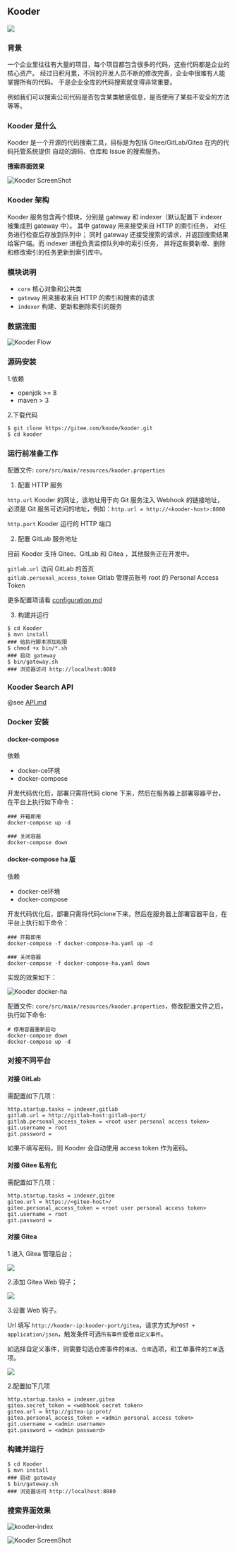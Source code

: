 ## Kooder
![](./gateway/src/main/webapp/img/kooder_logo.png)

### 背景

一个企业里往往有大量的项目，每个项目都包含很多的代码，这些代码都是企业的核心资产。
经过日积月累，不同的开发人员不断的修改完善，企业中很难有人能掌握所有的代码。
于是企业全库的代码搜索就变得非常重要。

例如我们可以搜索公司代码是否包含某类敏感信息，是否使用了某些不安全的方法等等。

### Kooder 是什么

Kooder 是一个开源的代码搜索工具，目标是为包括 Gitee/GitLab/Gitea 在内的代码托管系统提供
自动的源码、仓库和 Issue 的搜索服务。

**搜索界面效果**

![Kooder ScreenShot](docs/img/screenshot.png)

### Kooder 架构

Kooder 服务包含两个模块，分别是 gateway 和 indexer（默认配置下 indexer 被集成到 gateway 中）。
其中 gateway 用来接受来自 HTTP 的索引任务， 对任务进行检查后存放到队列中；
同时 gateway 还接受搜索的请求，并返回搜索结果给客户端。而 indexer 进程负责监控队列中的索引任务，
并将这些要新增、删除和修改索引的任务更新到索引库中。

### 模块说明

* `core`    核心对象和公共类
* `gateway` 用来接收来自 HTTP 的索引和搜索的请求
* `indexer` 构建、更新和删除索引的服务

### 数据流图

![Kooder Flow](docs/img/gsearch-flow.png)

### 源码安装

1.依赖

* openjdk >= 8
* maven > 3

2.下载代码

```
$ git clone https://gitee.com/koode/kooder.git
$ cd kooder
```

### 运行前准备工作

配置文件: `core/src/main/resources/kooder.properties`

1. 配置 HTTP 服务

`http.url` Kooder 的网址，该地址用于向 Git 服务注入 Webhook 的链接地址，
必须是 Git 服务可访问的地址，例如：`http.url = http://<kooder-host>:8080`

`http.port`  Kooder 运行的 HTTP 端口

2. 配置 GitLab 服务地址

目前 Kooder 支持 Gitee、GitLab 和 Gitea ，其他服务正在开发中。

`gitlab.url`  访问 GitLab 的首页  
`gitlab.personal_access_token`  Gitlab 管理员账号 root 的 Personal Access Token

更多配置项请看 [configuration.md](docs/configuration.md)

3. 构建并运行

```
$ cd Kooder
$ mvn install
### 给执行脚本添加权限
$ chmod +x bin/*.sh
### 启动 gateway
$ bin/gateway.sh
### 浏览器访问 http://localhost:8080
```

### Kooder Search API

@see [API.md](docs/API.md)

### Docker 安装

#### docker-compose
依赖
* docker-ce环境
* docker-compose

开发代码优化后，部署只需将代码 clone 下来，然后在服务器上部署容器平台，在平台上执行如下命令：
```
### 开箱即用
docker-compose up -d 

### 关闭容器
docker-compose down
```



#### docker-compose ha 版
依赖
* docker-ce环境
* docker-compose

开发代码优化后，部署只需将代码clone下来，然后在服务器上部署容器平台，在平台上执行如下命令：
```
### 开箱即用
docker-compose -f docker-compose-ha.yaml up -d

### 关闭容器
docker-compose -f docker-compose-ha.yaml down
```


实现的效果如下：

![Kooder docker-ha](docs/img/docker-ha-kooder.png)


配置文件: `core/src/main/resources/kooder.properties`，修改配置文件之后，执行如下命令:

```
# 停用容器重新启动
docker-compose down
docker-compose up -d
```

### 对接不同平台

#### 对接 GitLab

需配置如下几项：

```
http.startup.tasks = indexer,gitlab
gitlab.url = http://gitlab-host:gitlab-port/  
gitlab.personal_access_token = <root user personal access token>  
git.username = root  
git.password =  
```

如果不填写密码，则 Kooder 会自动使用 access token 作为密码。

#### 对接 Gitee 私有化

需配置如下几项：

```
http.startup.tasks = indexer,gitee
gitee.url = https://<gitee-host>/  
gitee.personal_access_token = <root user personal access token>  
git.username = root  
git.password =  
```

#### 对接 Gitea

1.进入 Gitea 管理后台；

![](./docs/img/gitea_webhook.png)

2.添加 Gitea Web 钩子；

![](./docs/img/gitea_webhook_select.png)

3.设置 Web 钩子。

Url 填写 `http://kooder-ip:kooder-port/gitea`，请求方式为`POST + application/json`，触发条件可选`所有事件`或者`自定义事件`。

如选择自定义事件，则需要勾选仓库事件的`推送`、`仓库`选项，和工单事件的`工单`选项。

![](./docs/img/gitea_webhook_setting.png)


2.配置如下几项

```
http.startup.tasks = indexer,gitea
gitea.secret_token = <webhook secret token>
gitea.url = http://gitea-ip:prot/
gitea.personal_access_token = <admin personal access token>
git.username = <admin username>
git.password = <admin password>
```


### 构建并运行

```
$ cd Kooder
$ mvn install
### 启动 gateway
$ bin/gateway.sh
### 浏览器访问 http://localhost:8080
```


### 搜索界面效果
![kooder-index](docs/img/kooder-index.png)

![Kooder ScreenShot](docs/img/screenshot.png)

